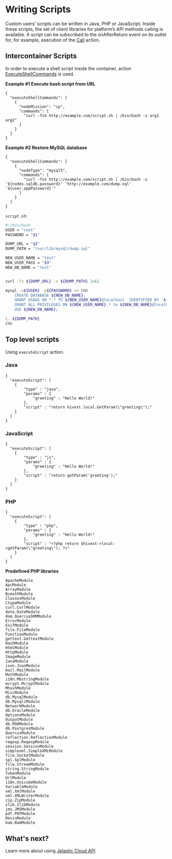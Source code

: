 # Writing Scripts

Custom users’ scripts can be written in Java, PHP or JavaScript. Inside these scripts, the set of client libraries for platform’s API methods calling is available. 
A script can be subscribed to the onAfterReturn event on its outlet for, for example, execution of the [Call](/reference/actions/#call) action.


## Intercontainer Scripts
In order to execute a shell script inside the container, action [ExecuteShellCommands](/reference/actions/#executeshellcommands) is used.

**Example #1 Execute bash script from URL**
```example
{
  "executeShellCommands": [
    {
      "nodeMission": "cp",
      "commands": [
        "curl -fsS http://example.com/script.sh | /bin/bash -s arg1 arg2"
      ]
    }
  ]
}
```

**Example #2 Restore MySQL database**

```
{
  "executeShellCommands": [
    {
      "nodeType": "mysql5",
      "commands": [
        "curl -fsS http://example.com/script.sh | /bin/bash -s '${nodes.sqldb.password}' 'http://example.com/dump.sql' '${user.appPassword}'"
      ]
    }
  ]
}
```

`script.sh`:

```bash
#!/bin/bash
USER = "root"
PASSWORD = "$1"

DUMP_URL = "$2"
DUMP_PATH = "/var/lib/mysql/dump.sql"

NEW_USER_NAME = "test"
NEW_USER_PASS = "$3"
NEW_DB_NAME = "test"


curl -fs ${DUMP_URL} -o ${DUMP_PATH} 2>&1

mysql -u${USER} -p${PASSWORD} << END 
    CREATE DATABASE ${NEW_DB_NAME};
    GRANT USAGE ON *.* TO ${NEW_USER_NAME}@localhost  IDENTIFIED BY '${NEW_USER_PASS}';
    GRANT ALL PRIVILEGES ON ${NEW_USER_NAME}.* to ${NEW_DB_NAME}@localhost;
    USE ${NEW_DB_NAME};

\. ${DUMP_PATH}
END
```

## Top level scripts
Using `executeScript` action.

### Java
```example
{
  "executeScript": [
    {
        "type" : "java",        
        "params" : {
            "greeting" : "Hello World!"
        },
        "script" : "return hivext.local.GetParam(\"greeting\");"
    }
  ]
}
```

<!--
**Example #1 Generate random password**
-->

### JavaScript
```example
{
  "executeScript": [
    {
        "type" : "js",        
        "params" : {
            "greeting" : "Hello World!"
        },
        "script" : "return getParam('greeting');"
    }
  ]
}
```

### PHP
```example
{
  "executeScript": [
    {
        "type" : "php",        
        "params" : {
            "greeting" : "Hello World!"
        },
        "script" : "<?php return $hivext->local->getParam(\"greeting\"); ?>"
    }
  ]
}
```

**Predefined PHP libraries**

```
ApacheModule
ApcModule
ArrayModule
BcmathModule
ClassesModule
CtypeModule
curl.CurlModule
date.DateModule
dom.QuercusDOMModule
ErrorModule
ExifModule
file.FileModule
FunctionModule
gettext.GettextModule
HashModule
HtmlModule
HttpModule
ImageModule
JavaModule
json.JsonModule
mail.MailModule
MathModule
i18n.MbstringModule
mcrypt.McryptModule
MhashModule
MiscModule
db.MysqlModule
db.MysqliModule
NetworkModule
db.OracleModule
OptionsModule
OutputModule
db.PDOModule
db.PostgresModule
QuercusModule
reflection.ReflectionModule
regexp.RegexpModule
session.SessionModule
simplexml.SimpleXMLModule
file.SocketModule
spl.SplModule
file.StreamModule
string.StringModule
TokenModule
UrlModule
i18n.UnicodeModule
VariableModule
xml.XmlModule
xml.XMLWriterModule
zip.ZipModule
zlib.ZlibModule
jms.JMSModule
pdf.PDFModule
ResinModule
bam.BamModule
```

## What's next?
Learn more about using [Jelastic Cloud API](http://docs.jelastic.com/api/)
